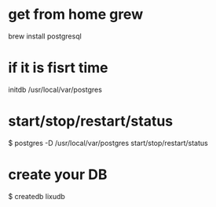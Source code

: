 
# get from home grew
brew install postgresql

# if it is fisrt time
initdb /usr/local/var/postgres

# start/stop/restart/status
$ postgres -D /usr/local/var/postgres start/stop/restart/status

# create your DB
$ createdb lixudb
